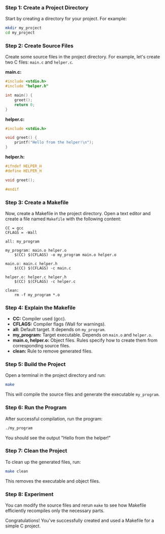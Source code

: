 ### Step 1: Create a Project Directory

Start by creating a directory for your project. For example:

```bash
mkdir my_project
cd my_project
```

### Step 2: Create Source Files

Create some source files in the project directory. For example, let's create two C files: `main.c` and `helper.c`.

**main.c:**
```c
#include <stdio.h>
#include "helper.h"

int main() {
    greet();
    return 0;
}
```

**helper.c:**
```c
#include <stdio.h>

void greet() {
    printf("Hello from the helper!\n");
}
```

**helper.h:**
```c
#ifndef HELPER_H
#define HELPER_H

void greet();

#endif
```

### Step 3: Create a Makefile

Now, create a Makefile in the project directory. Open a text editor and create a file named `Makefile` with the following content:

```make
CC = gcc
CFLAGS = -Wall

all: my_program

my_program: main.o helper.o
	$(CC) $(CFLAGS) -o my_program main.o helper.o

main.o: main.c helper.h
	$(CC) $(CFLAGS) -c main.c

helper.o: helper.c helper.h
	$(CC) $(CFLAGS) -c helper.c

clean:
	rm -f my_program *.o
```

### Step 4: Explain the Makefile

- **CC:** Compiler used (gcc).
- **CFLAGS:** Compiler flags (Wall for warnings).
- **all:** Default target. It depends on `my_program`.
- **my_program:** Target executable. Depends on `main.o` and `helper.o`.
- **main.o, helper.o:** Object files. Rules specify how to create them from corresponding source files.
- **clean:** Rule to remove generated files.

### Step 5: Build the Project

Open a terminal in the project directory and run:

```bash
make
```

This will compile the source files and generate the executable `my_program`.

### Step 6: Run the Program

After successful compilation, run the program:

```bash
./my_program
```

You should see the output "Hello from the helper!"

### Step 7: Clean the Project

To clean up the generated files, run:

```bash
make clean
```

This removes the executable and object files.

### Step 8: Experiment

You can modify the source files and rerun `make` to see how Makefile efficiently recompiles only the necessary parts.

Congratulations! You've successfully created and used a Makefile for a simple C project.